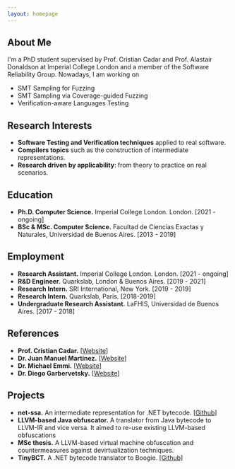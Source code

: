 ```yaml
---
layout: homepage
---
```


## About Me 

I'm a PhD student supervised by Prof. Cristian Cadar and Prof. Alastair Donaldson at Imperial College London and a member of the Software Reliability Group. Nowadays, I am working on 

- SMT Sampling for Fuzzing
- SMT Sampling via Coverage-guided Fuzzing
- Verification-aware Languages Testing

## Research Interests 

- **Software Testing and Verification techniques** applied to real software.
- **Compilers topics** such as the construction of intermediate representations.
- **Research driven by applicability**: from theory to practice on real scenarios.

## Education 

- **Ph.D. Computer Science.** Imperial College London. London. [2021 - ongoing]
- **BSc & MSc. Computer Science.** Facultad de Ciencias Exactas y Naturales, Universidad de Buenos Aires. [2013 - 2019]

## Employment 

- **Research Assistant.** Imperial College London. London. [2021 - ongoing]
- **R&D Engineer.** Quarkslab, London & Buenos Aires. [2019 - 2021]
- **Research Intern.** SRI International, New York. [2019 - 2019]
- **Research Intern.** Quarkslab, Paris. [2018-2019]
- **Undergraduate Research Assistant.** LaFHIS, Universidad de Buenos Aires. [2017 - 2018]

## References
  - **Prof. Cristian Cadar.** [[Website](https://www.doc.ic.ac.uk/~cristic/)]
  - **Dr. Juan Manuel Martinez.** [[Website](https://www.linkedin.com/in/jmartinezcaamao/)]
  - **Dr. Michael Emmi.** [[Website](https://michael-emmi.github.io/)]
  - **Dr. Diego Garbervetsky.** [[Website](https://lafhis.dc.uba.ar/~diegog)]

## Projects 

- **net-ssa.** An intermediate representation for .NET bytecode. [[Github]](https://github.com/m-carrasco/net-ssa/)
- **LLVM-based Java obfuscator.** A translator from Java bytecode to LLVM-IR and vice versa. It aimed to re-use existing LLVM-based obfuscations
- **MSc thesis.** A LLVM-based virtual machine obfuscation and countermeasures against devirtualization techniques.
- **TinyBCT.** A .NET bytecode translator to Boogie. [[Github]](https://github.com/m-carrasco/TinyBCT)



